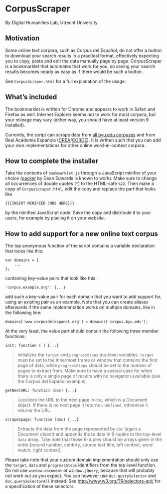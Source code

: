 CorpusScraper
=============

By Digital Humanities Lab, Utrecht University


Motivation
----------

Some online text corpora, such as Corpus del Español, do not offer a button to download your search results in a practical format, effectively expecting you to copy, paste and edit the data manually page by page. CorpusScraper is a bookmarklet that automates that work for you, so saving your search results becomes nearly as easy as if there would be such a button.

See `CorpusScraper.html` for a full explanation of the usage.


What’s included
---------------

The bookmarklet is written for Chrome and appears to work in Safari and Firefox as well. Internet Explorer seems not to work for most corpora, but your mileage may vary (either way, you should have at least version 9 installed). 

Currently, the script can scrape data from [all byu.edu corpuses](http://corpus.byu.edu/) and from Real Academia Española ([CREA](http://corpus.rae.es/creanet.html)/[CORDE](http://corpus.rae.es/cordenet.html)). It is written such that you can add your own implementations for other online word-in-context corpora.


How to complete the installer
-----------------------------

Take the contents of `bookmarklet.js` through a JavaScript minifier of your choice ([packer](http://dean.edwards.name/packer/) by Dean Edwards is known to work). Make sure to change all occurrences of double quotes (`"`) to the HTML-safe `%22`. Then make a copy of `CorpusScraper.html`, edit the copy and replace the part that looks like

    {{{INSERT MINIFIED CODE HERE}}}

by the minified JavaScript code. Save the copy and distribute it to your users, for example by placing it on your website.


How to add support for a new online text corpus
-----------------------------------------------

The top anonymous function of the script contains a variable declaration that looks like this:

    var domains = {
        ...
    };

containing key-value pairs that look like this:

    'corpus.example.org': {...}

add such a key-value pair for each domain that you want to add support for, using an existing pair as an example. Note that you can create aliases afterwards if the same implementation works on multiple domains, like in the following line:

    domains['www.corpusdelespanol.org'] = domains['corpus.byu.edu'];

At the very least, the value part should contain the following three member functions:

    init: function ( ) {...}

> Initializes the `target` and `progressSteps` top-level variables. `target` must be set to the innermost frame or window that contains the first page of data, while `progressSteps` should be set to the number of pages to extract from. Make sure to have a special case for when there is only a single page of results with no navigation available (see the Corpus del Español example). 

    getNextURL: function (doc) {...}

> Localizes the URL to the next page in `doc`, which is a Document object. If there is no next page it returns `undefined`, otherwise it returns the URL.

    scrape1page: function (doc) {...}

> Extracts the data from the page represented by `doc` (again a Document object) and appends those data in 6-tuples to the top-level `data` array. Take note that those 6-tuples should be arrays given in the order [record number, century, source text title, left context, word match, right context].

Please take note that your custom domain implementation should only use the `target`, `data` and `progressSteps` identifiers from the top-level function. Do not use `window.document` or `window.jQuery`, because that will probably not work out as you expect. You can however use `doc.querySelector` and `doc.querySelectorAll` instead. See http://www.w3.org/TR/selectors-api/ for a specification of these selectors. 
